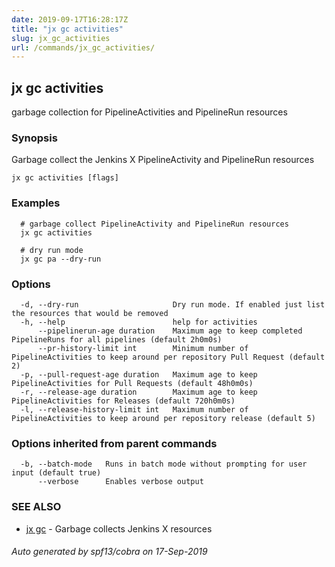 ```yaml
---
date: 2019-09-17T16:28:17Z
title: "jx gc activities"
slug: jx_gc_activities
url: /commands/jx_gc_activities/
---
```

## jx gc activities

garbage collection for PipelineActivities and PipelineRun resources

### Synopsis

Garbage collect the Jenkins X PipelineActivity and PipelineRun resources

```
jx gc activities [flags]
```

### Examples

```
  # garbage collect PipelineActivity and PipelineRun resources
  jx gc activities
  
  # dry run mode
  jx gc pa --dry-run
```

### Options

```
  -d, --dry-run                     Dry run mode. If enabled just list the resources that would be removed
  -h, --help                        help for activities
      --pipelinerun-age duration    Maximum age to keep completed PipelineRuns for all pipelines (default 2h0m0s)
      --pr-history-limit int        Minimum number of PipelineActivities to keep around per repository Pull Request (default 2)
  -p, --pull-request-age duration   Maximum age to keep PipelineActivities for Pull Requests (default 48h0m0s)
  -r, --release-age duration        Maximum age to keep PipelineActivities for Releases (default 720h0m0s)
  -l, --release-history-limit int   Maximum number of PipelineActivities to keep around per repository release (default 5)
```

### Options inherited from parent commands

```
  -b, --batch-mode   Runs in batch mode without prompting for user input (default true)
      --verbose      Enables verbose output
```

### SEE ALSO

* [jx gc](/commands/jx_gc/)	 - Garbage collects Jenkins X resources

###### Auto generated by spf13/cobra on 17-Sep-2019
